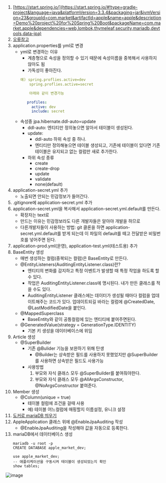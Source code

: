 1. [https://start.spring.io/](https://start.spring.io/#!type=gradle-project&language=java&platformVersion=3.3.4&packaging=jar&jvmVersion=23&groupId=com.market&artifactId=apple&name=apple&description=Demo%20project%20for%20Spring%20Boot&packageName=com.market.apple&dependencies=web,lombok,thymeleaf,security,mariadb,devtools,data-jpa)
2. [오류참고](https://velog.io/@peh4622/Spring-Could-not-resolve-all-dependencies-%EA%B4%80%EB%A0%A8-%EC%97%90%EB%9F%AC-%ED%95%B4%EA%B2%B0-%EB%B0%A9%EB%B2%95)
3. application.properties를 yml로 변경
    - yml로 변경하는 이유
       - 계층형으로 속성을 정의할 수 있기 때문에 속성이름을 중복해서 사용하지 않아도 됨
       - 가독성이 좋아진다.   
       ```yml
       예) spring.proflies.active=dev     
           spring.proflies.active=secret
       
           아래와 같이 변경가능
       
          profiles:
            active: dev  
            include: secret 
        ```
     - 속성중 jpa.hibernate.ddl-auto=update
        - ddl-auto: 엔티티만 정의놓으면 알아서 테이블이 생성된다.
        - update:
          - ddl-auto 하위 속성 중 하나.
          - 엔티티만 정의해놓으면 테이블 생성되고, 기존에 테이블이 있다면 기존 테이블은 유지되고 없는 컬럼만 새로 추가한다. 
        - 하위 속성 종류
          - create
          - create-drop
          - update
          - validate
          - none(default)
4. application-secret.yml 추가
    - 노출되면 안되는 민감정보가 들어간다.
5. .gitignore에 application-secret.yml 추가
6. application-secret.yml을 복사해서 application-secret.yml.default를 만든다.
    - 확장자는 text로
    - 만드는 이유는 민감정보라도 다른 개발자들은 알아야 개발을 하므로
    - 다른개발자들이 사용하는 방법: git 클론을 하면 application-secret.yml.default를 받게
    되는데 이 파일의 default를 떼고 전달받은 비밀번호를 넣어주면 된다.
7. application-prod.yml(운영), application-test.yml(테스트용) 추가
8. BaseEntity 생성
    - 매번 생성하는 컬럼(중복되는 컬럼)은 BaseEntity로 만든다.
    - @EntityListeners(AuditingEntityListener.class)란?
        - 엔티티의 변화를 감지하고 특정 이벤트가 발생할 때 특정 작업을 하도록 할 수 있다.
        - 작업은 AuditingEntityListener.class에 명시된다. 내가 만든 클래스를 적을 수도 있다.  
        - AuditingEntityListener 클래스에는 데이터가 생성될 때마다 컬럼을 업데이트해주는 코드가 있다. 업데이트되길 바라는 컬럼에  @CreatedDate, @LastModifiedDate을 붙인다. 
    - @MappedSuperclass
        - BaseEntity와 같이 공틍컬럼에 있는 엔티티에 붙여주면된다.
    - @GeneratedValue(strategy = GenerationType.IDENTITY)
        - 기본 키 생성을 데이터베이스에 위임
9. Article 생성
    -  @SuperBuilder
        - 기존 @Bulider 기능을 보완하기 위해 탄생
            - @Builder는 상속받은 필드를 사용하지 못했었지만 @SuperBuilder를 사용하면 상속받은 필드도 사용가능
        - 사용방법
            1. 부모와 자식 클래스 모두 @SuperBuilder를 붙여줘야한다.
            2. 부모와 자식 클래스 모두 @AllArgsConstructor, @NoArgsConstructor 붙여준다. 
10. Member 생성
    -  @Column(unique = true)
        - 테이블 컬럼에 조건을 걸때 사용
        - 예) 테이블 어느컬럼에 매핑할지 이름설정, 유니크 설정
11. [도커로 mariaDB 띄우기](https://github.com/yunkangmin/public_memo/blob/main/docker%EB%A1%9C%20mariadb%20%EB%9D%84%EC%9A%B0%EA%B8%B0.md)
12. AppleApplication 클래스 위에 @EnableJpaAuditing 작성
    - @EnableJpaAuditing을 작성해야 값을 자동으로 등록한다. 
13. mariaDB에서 데이터베이스 생성
    ```
    mariadb -u root -p
    CREATE DATABASE apple_market_dev;
    
    use apple_market_dev;
    -- 애플리케이션을 구동시켜 테이블이 생성되었는지 확인  
    show tables;
    ```
![image](https://github.com/user-attachments/assets/f5a55092-eb93-4ead-956e-14e1ea436ce4)








